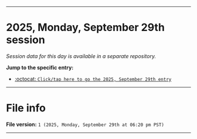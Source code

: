 
***

# 2025, Monday, September 29th session

_Session data for this day is available in a separate repository._

**Jump to the specific entry:**

- [:octocat: `Click/tap here to go the 2025, September 29th entry`](https://github.com/seanpm2001/SeansLifeArchive_Images_TinyTower_Y2025/tree/SeansLifeArchive_Images_TinyTower_Y2025_Main-dev/2025/09_September/29/)

***

# File info

**File version:** `1 (2025, Monday, September 29th at 06:20 pm PST)`

***
